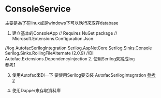 # ConsoleService
主要是為了在linux或是windows下可以執行來取存database
1. 建立基本的ConsoleApp
// Requires NuGet package
// Microsoft.Extensions.Configuration.Json

//log
    AutofacSerilogIntegration
	Serilog.AspNetCore
	Serilog.Sinks.Console
	Serilog.Sinks.RollingFileAlternate (2.0.9)
//DI
   Autofac.Extensions.DependencyInjection
2. 使用Serilog來當成log   
   [參考1](https://github.com/nblumhardt/autofac-serilog-integration)
   
3. 使用Autofac來DI一下
   要使用Serilog要安裝 AutofacSerilogIntegration
   [參考2](https://gist.github.com/greatb/1bfd9a5bd579a65e4eee1c4b074dacd0)

4. 使用Dapper來存取資料庫